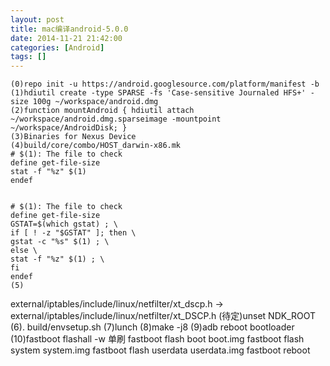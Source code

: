 ```yaml
---
layout: post
title: mac编译android-5.0.0
date: 2014-11-21 21:42:00
categories: [Android]
tags: []
---
```

	(0)repo init -u https://android.googlesource.com/platform/manifest -b 
	(1)hdiutil create -type SPARSE -fs 'Case-sensitive Journaled HFS+' -size 100g ~/workspace/android.dmg
	(2)function mountAndroid { hdiutil attach ~/workspace/android.dmg.sparseimage -mountpoint ~/workspace/AndroidDisk; }
	(3)Binaries for Nexus Device
	(4)build/core/combo/HOST_darwin-x86.mk
	# $(1): The file to check
	define get-file-size
	stat -f "%z" $(1)
	endef
	
	
	# $(1): The file to check
	define get-file-size
	GSTAT=$(which gstat) ; \
	if [ ! -z "$GSTAT" ]; then \
	gstat -c "%s" $(1) ; \
	else \
	stat -f "%z" $(1) ; \
	fi
	endef
	(5) 
external/iptables/include/linux/netfilter/xt_dscp.h -> external/iptables/include/linux/netfilter/xt_DSCP.h	(待定)unset NDK_ROOT
	(6). build/envsetup.sh
	(7)lunch
	(8)make -j8
	(9)adb reboot bootloader
	(10)fastboot flashall -w
	单刷
	fastboot flash boot boot.img
	fastboot flash system system.img
	fastboot flash userdata userdata.img
	fastboot reboot
